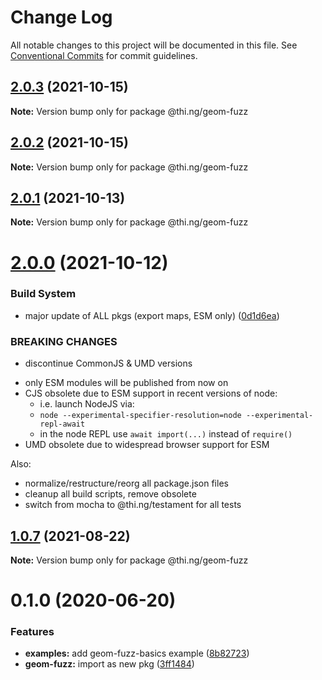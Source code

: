 # Change Log

All notable changes to this project will be documented in this file.
See [Conventional Commits](https://conventionalcommits.org) for commit guidelines.

## [2.0.3](https://github.com/thi-ng/umbrella/compare/@thi.ng/geom-fuzz@2.0.2...@thi.ng/geom-fuzz@2.0.3) (2021-10-15)

**Note:** Version bump only for package @thi.ng/geom-fuzz





## [2.0.2](https://github.com/thi-ng/umbrella/compare/@thi.ng/geom-fuzz@2.0.1...@thi.ng/geom-fuzz@2.0.2) (2021-10-15)

**Note:** Version bump only for package @thi.ng/geom-fuzz





## [2.0.1](https://github.com/thi-ng/umbrella/compare/@thi.ng/geom-fuzz@2.0.0...@thi.ng/geom-fuzz@2.0.1) (2021-10-13)

**Note:** Version bump only for package @thi.ng/geom-fuzz





# [2.0.0](https://github.com/thi-ng/umbrella/compare/@thi.ng/geom-fuzz@1.0.8...@thi.ng/geom-fuzz@2.0.0) (2021-10-12)


### Build System

* major update of ALL pkgs (export maps, ESM only) ([0d1d6ea](https://github.com/thi-ng/umbrella/commit/0d1d6ea9fab2a645d6c5f2bf2591459b939c09b6))


### BREAKING CHANGES

* discontinue CommonJS & UMD versions

- only ESM modules will be published from now on
- CJS obsolete due to ESM support in recent versions of node:
  - i.e. launch NodeJS via:
  - `node --experimental-specifier-resolution=node --experimental-repl-await`
  - in the node REPL use `await import(...)` instead of `require()`
- UMD obsolete due to widespread browser support for ESM

Also:
- normalize/restructure/reorg all package.json files
- cleanup all build scripts, remove obsolete
- switch from mocha to @thi.ng/testament for all tests






##  [1.0.7](https://github.com/thi-ng/umbrella/compare/@thi.ng/geom-fuzz@1.0.6...@thi.ng/geom-fuzz@1.0.7) (2021-08-22) 

**Note:** Version bump only for package @thi.ng/geom-fuzz 

#  0.1.0 (2020-06-20) 

###  Features 

- **examples:** add geom-fuzz-basics example ([8b82723](https://github.com/thi-ng/umbrella/commit/8b82723c3708c78d5a67376036b661baec8e4ce0)) 
- **geom-fuzz:** import as new pkg ([3ff1484](https://github.com/thi-ng/umbrella/commit/3ff14848f277bd9dc7b2a009aa0a98d6e1d3df6c))
